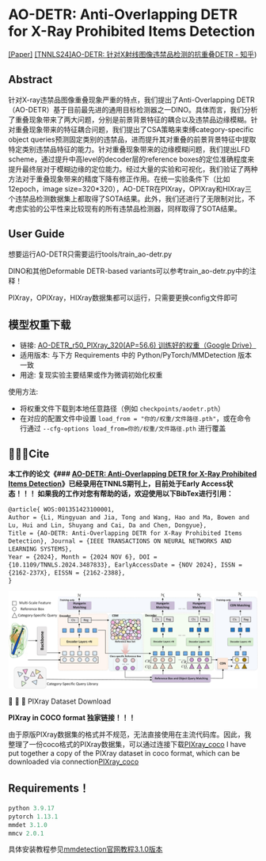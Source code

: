 # **AO-DETR: Anti-Overlapping DETR for X-Ray Prohibited Items Detection**

[[Paper]](https://ieeexplore.ieee.org/document/10746383/)
[[TNNLS24]AO-DETR: 针对X射线图像违禁品检测的抗重叠DETR - 知乎](https://zhuanlan.zhihu.com/p/5403273899))

## Abstract

针对X-ray违禁品图像重叠现象严重的特点，我们提出了Anti-Overlapping DETR （AO-DETR）基于目前最先进的通用目标检测器之一DINO。具体而言，我们分析了重叠现象带来了两大问题，分别是前景背景特征的耦合以及违禁品边缘模糊。针对重叠现象带来的特征耦合问题，我们提出了CSA策略来束缚category-specific object queries预测固定类别的违禁品，进而提升其对重叠的前景背景特征中提取特定类别违禁品特征的能力。针对重叠现象带来的边缘模糊问题，我们提出LFD scheme，通过提升中高level的decoder层的reference boxes的定位准确程度来提升最终层对于模糊边缘的定位能力。经过大量的实验和可视化，我们验证了两种方法对于重叠现象带来的精度下降有修正作用。在统一实验条件下（比如12epoch，image size=320*320），AO-DETR在PIXray，OPIXray和HIXray三个违禁品检测数据集上都取得了SOTA结果。此外，我们还进行了无限制对比，不考虑实验的公平性来比较现有的所有违禁品检测器，同样取得了SOTA结果。

## User Guide

想要运行AO-DETR只需要运行tools/train_ao-detr.py

DINO和其他Deformable DETR-based variants可以参考train_ao-detr.py中的注释！

PIXray，OPIXray，HIXray数据集都可以运行，只需要更换config文件即可

## 模型权重下载

- 链接: [AO-DETR_r50_PIXray_320(AP=56.6) 训练好的权重（Google Drive）](https://drive.google.com/file/d/1zmkMCqTZ4BqtqH1RBSpdhnK6x0DDRExk/view?usp=sharing)
- 适用版本: 与下方 Requirements 中的 Python/PyTorch/MMDetection 版本一致
- 用途: 复现实验主要结果或作为微调初始化权重

使用方法:
- 将权重文件下载到本地任意路径（例如 `checkpoints/aodetr.pth`）
- 在对应的配置文件中设置 `load_from = "你的/权重/文件路径.pth"`，或在命令行通过 `--cfg-options load_from=你的/权重/文件路径.pth` 进行覆盖


## 🎉️🎉️🎉️Cite

**本工作的论文《### [AO-DETR: Anti-Overlapping DETR for X-Ray Prohibited Items Detection](https://ieeexplore.ieee.org/document/10746383/)》已经录用在TNNLS期刊上，目前处于Early Access状态！！！
如果我的工作对您有帮助的话，欢迎使用以下BibTex进行引用：**

```
@article{ WOS:001351423100001, 
Author = {Li, Mingyuan and Jia, Tong and Wang, Hao and Ma, Bowen and Lu, Hui and Lin, Shuyang and Cai, Da and Chen, Dongyue}, 
Title = {AO-DETR: Anti-Overlapping DETR for X-Ray Prohibited Items Detection}, Journal = {IEEE TRANSACTIONS ON NEURAL NETWORKS AND LEARNING SYSTEMS}, 
Year = {2024}, Month = {2024 NOV 6}, DOI = {10.1109/TNNLS.2024.3487833}, EarlyAccessDate = {NOV 2024}, ISSN = {2162-237X}, EISSN = {2162-2388},
}
```

![architecture.jpg](./assets/1733723772081-architecture.jpg)

🚀️ 🚀️ 🚀️ PIXray Dataset Download

**PIXray in COCO format 独家链接！！！**

由于原版PIXray数据集的格式并不规范，无法直接使用在主流代码库。因此，我整理了一份coco格式的PIXray数据集，可以通过连接下载[PIXray_coco](https://drive.google.com/drive/folders/1jkLaB1YVMaxDZ6Qv84ad5zHIXd80thAr?usp=sharing)
I have put together a copy of the PIXray dataset in coco format, which can be downloaded via connection[PIXray_coco](https://drive.google.com/drive/folders/1jkLaB1YVMaxDZ6Qv84ad5zHIXd80thAr?usp=sharing)

## **Requirements！**

```python
python 3.9.17
pytorch 1.13.1
mmdet 3.1.0
mmcv 2.0.1
```

具体安装教程参见[mmdetection官网教程3.1.0版本](https://mmdetection.readthedocs.io/en/v3.1.0/get_started.html)
